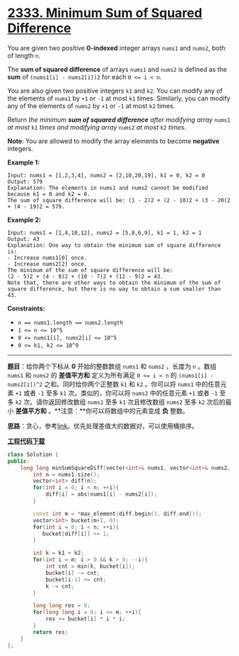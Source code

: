 # [2333. Minimum Sum of Squared Difference](https://leetcode.com/problems/minimum-sum-of-squared-difference/)

You are given two positive **0-indexed** integer arrays `nums1` and `nums2`, both of length `n`.

The **sum of squared difference** of arrays `nums1` and `nums2` is defined as the **sum** of `(nums1[i] - nums2[i])2` for each `0 <= i < n`.

You are also given two positive integers `k1` and `k2`. You can modify any of the elements of `nums1` by `+1` or `-1` at most `k1` times. Similarly, you can modify any of the elements of `nums2` by `+1` or `-1` at most `k2` times.

Return *the minimum **sum of squared difference** after modifying array* `nums1` *at most* `k1` *times and modifying array* `nums2` *at most* `k2` *times*.

**Note**: You are allowed to modify the array elements to become **negative** integers.

**Example 1:**

```
Input: nums1 = [1,2,3,4], nums2 = [2,10,20,19], k1 = 0, k2 = 0
Output: 579
Explanation: The elements in nums1 and nums2 cannot be modified because k1 = 0 and k2 = 0.
The sum of square difference will be: (1 - 2)2 + (2 - 10)2 + (3 - 20)2 + (4 - 19)2 = 579.
```

**Example 2:**

```
Input: nums1 = [1,4,10,12], nums2 = [5,8,6,9], k1 = 1, k2 = 1
Output: 43
Explanation: One way to obtain the minimum sum of square difference is:
- Increase nums1[0] once.
- Increase nums2[2] once.
The minimum of the sum of square difference will be:
(2 - 5)2 + (4 - 8)2 + (10 - 7)2 + (12 - 9)2 = 43.
Note that, there are other ways to obtain the minimum of the sum of square difference, but there is no way to obtain a sum smaller than 43.
```

**Constraints:**

- `n == nums1.length == nums2.length`
- `1 <= n <= 10^5`
- `0 <= nums1[i], nums2[i] <= 10^5`
- `0 <= k1, k2 <= 10^9`

-----

**题目**：给你两个下标从 **0** 开始的整数数组 `nums1` 和 `nums2` ，长度为 `n` 。数组 `nums1` 和 `nums2` 的 **差值平方和** 定义为所有满足 `0 <= i < n` 的 `(nums1[i] - nums2[i])^2` 之和。同时给你两个正整数 `k1` 和 `k2` 。你可以将 `nums1` 中的任意元素 `+1` 或者 `-1` 至多 `k1` 次。类似的，你可以将 `nums2` 中的任意元素 `+1` 或者 `-1` 至多 `k2` 次。请你返回修改数组 `nums1` 至多 `k1` 次且修改数组 `nums2` 至多 `k2` 次后的最小 **差值平方和** 。**注意：**你可以将数组中的元素变成 **负** 整数。

**思路**：贪心，参考[link](https://leetcode.com/problems/minimum-sum-of-squared-difference/discuss/2259191/Bucket-Sort-of-diff-O(n))。优先处理差值大的数据对，可以使用桶排序。

[**工程代码下载**](https://github.com/shenkh/leetcode)

```cpp
class Solution {
public:
    long long minSumSquareDiff(vector<int>& nums1, vector<int>& nums2, int k1, int k2) {
        int n = nums1.size();
        vector<int> diff(n);
        for(int i = 0; i < n; ++i){
            diff[i] = abs(nums1[i] - nums2[i]);
        }

        const int m = *max_element(diff.begin(), diff.end());
        vector<int> bucket(m+1, 0);
        for(int i = 0; i < n; ++i){
           bucket[diff[i]] += 1;
        }

        int k = k1 + k2;
        for(int i = m; i > 0 && k > 0; --i){
            int cnt = min(k, bucket[i]);
            bucket[i] -= cnt;
            bucket[i-1] += cnt;
            k -= cnt;
        }

        long long res = 0;
        for(long long i = 0; i <= m; ++i){
            res += bucket[i] * i * i;
        }
        return res;
    }
};
```
